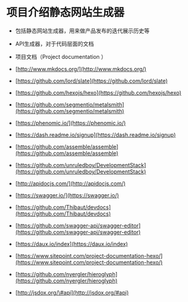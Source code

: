 # 项目介绍静态网站生成器

* 包括静态网站生成器，用来做产品发布的迭代展示历史等
* API生成器，对于代码层面的文档
* 项目文档（Project documentation ）

* [http://www.mkdocs.org/](http://www.mkdocs.org/)

* [https://github.com/lord/slate](https://github.com/lord/slate)

* [https://github.com/hexojs/hexo](https://github.com/hexojs/hexo)
* [https://github.com/segmentio/metalsmith](https://github.com/segmentio/metalsmith)
* [https://phenomic.io/](https://phenomic.io/)
* [https://dash.readme.io/signup](https://dash.readme.io/signup)
* [https://github.com/assemble/assemble](https://github.com/assemble/assemble)
* [https://github.com/unruledboy/DevelopmentStack](https://github.com/unruledboy/DevelopmentStack)
* [http://apidocjs.com/](http://apidocjs.com/)
* [https://swagger.io/](https://swagger.io/)
* [https://github.com/Thibaut/devdocs](https://github.com/Thibaut/devdocs)
* [https://github.com/swagger-api/swagger-editor](https://github.com/swagger-api/swagger-editor)
* [https://daux.io/index](https://daux.io/index)
* [https://www.sitepoint.com/project-documentation-hexo/](https://www.sitepoint.com/project-documentation-hexo/)
* [https://github.com/nyergler/hieroglyph](https://github.com/nyergler/hieroglyph)
* [http://jsdox.org/\#api](http://jsdox.org/#api)



